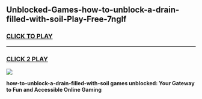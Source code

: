 
## Unblocked-Games-how-to-unblock-a-drain-filled-with-soil-Play-Free-7nglf
<h3>
<a href="https://premium76.site?title=how-to-unblock-a-drain-filled-with-soil&ref=20M">CLICK TO PLAY</a></h3>
<hr>

<h3>
<a href="https://premium76.site?title=how-to-unblock-a-drain-filled-with-soil&ref=20M">CLICK 2 PLAY</a>
  
</h3>

<a href="https://premium76.site?title=how-to-unblock-a-drain-filled-with-soil&ref=19M"><img src="https://clearcache.store/games.png"></a>


**how-to-unblock-a-drain-filled-with-soil games unblocked: Your Gateway to Fun and Accessible Online Gaming**
